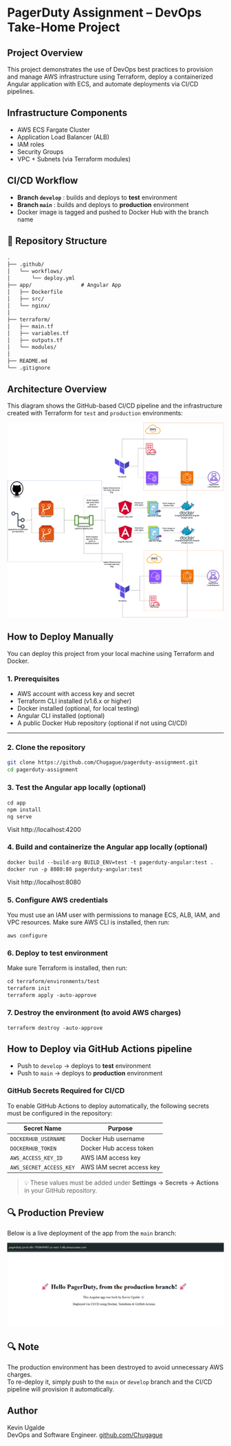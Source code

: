 # PagerDuty Assignment – DevOps Take-Home Project



## Project Overview

This project demonstrates the use of DevOps best practices to provision and manage AWS infrastructure using Terraform, deploy a containerized Angular application with ECS, and automate deployments via CI/CD pipelines.

## Infrastructure Components

- AWS ECS Fargate Cluster
- Application Load Balancer (ALB)
- IAM roles
- Security Groups
- VPC + Subnets (via Terraform modules)

## CI/CD Workflow

- **Branch `develop`** : builds and deploys to **test** environment
- **Branch `main`**    : builds and deploys to **production** environment
- Docker image is tagged and pushed to Docker Hub with the branch name

## 📁 Repository Structure

```
.
├── .github/
│   └── workflows/
│       └── deploy.yml
├── app/                # Angular App
│   ├── Dockerfile
│   ├── src/
│   └── nginx/
│
├── terraform/
│   ├── main.tf
│   ├── variables.tf
│   ├── outputs.tf
│   └── modules/
│
├── README.md
└── .gitignore
```

## Architecture Overview

This diagram shows the GitHub-based CI/CD pipeline and the infrastructure created with Terraform for `test` and `production` environments:

![Architecture](./images/infrastructure-devops-diagram.png)

## How to Deploy Manually

You can deploy this project from your local machine using Terraform and Docker.


### 1. Prerequisites

- AWS account with access key and secret
- Terraform CLI installed (v1.6.x or higher)
- Docker installed (optional, for local testing)
- Angular CLI installed (optional)
- A public Docker Hub repository (optional if not using CI/CD)

---


### 2. Clone the repository

```bash
git clone https://github.com/Chugague/pagerduty-assignment.git
cd pagerduty-assignment
```

### 3. Test the Angular app locally (optional)

```
cd app
npm install
ng serve
```
Visit http://localhost:4200

### 4. Build and containerize the Angular app locally (optional)

```
docker build --build-arg BUILD_ENV=test -t pagerduty-angular:test .
docker run -p 8080:80 pagerduty-angular:test
```
Visit http://localhost:8080

### 5. Configure AWS credentials

You must use an IAM user with permissions to manage ECS, ALB, IAM, and VPC resources. Make sure AWS CLI is installed, 
then run:

```
aws configure
```

### 6. Deploy to test environment

Make sure Terraform is installed, then run:

```
cd terraform/environments/test
terraform init
terraform apply -auto-approve
```

### 7. Destroy the environment (to avoid AWS charges)

```
terraform destroy -auto-approve
```

## How to Deploy via GitHub Actions pipeline

- Push to `develop` → deploys to **test** environment
- Push to `main`    → deploys to **production** environment

### GitHub Secrets Required for CI/CD

To enable GitHub Actions to deploy automatically, the following secrets must be configured in the repository:

| Secret Name             | Purpose                            |
|--------------------------|-------------------------------------|
| `DOCKERHUB_USERNAME`     | Docker Hub username                 |
| `DOCKERHUB_TOKEN`        | Docker Hub access token             |
| `AWS_ACCESS_KEY_ID`      | AWS IAM access key                  |
| `AWS_SECRET_ACCESS_KEY`  | AWS IAM secret access key           |

> 💡 These values must be added under **Settings → Secrets → Actions** in your GitHub repository.


## 🔍 Production Preview

Below is a live deployment of the app from the `main` branch:

![Production Preview](./images/prod-app-preview.png)


## 🔍 Note

The production environment has been destroyed to avoid unnecessary AWS charges.  
To re-deploy it, simply push to the `main` or `develop` branch and the CI/CD pipeline will provision it automatically.


## Author

Kevin Ugalde  
DevOps and Software Engineer.
[github.com/Chugague](https://github.com/Chugague)